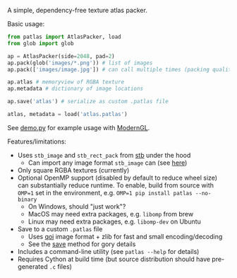 A simple, dependency-free texture atlas packer.

Basic usage:

```python
from patlas import AtlasPacker, load
from glob import glob

ap = AtlasPacker(side=2048, pad=2)
ap.pack(glob('images/*.png')) # list of images
ap.pack(['images/image.jpg']) # can call multiple times (packing quality may suffer)

ap.atlas # memoryview of RGBA texture
ap.metadata # dictionary of image locations

ap.save('atlas') # serialize as custom .patlas file

atlas, metadata = load('atlas.patlas')
```

See [demo.py](https://github.com/aforren1/patlas/blob/main/demo.py) for example usage with [ModernGL](https://github.com/moderngl/moderngl).

Features/limitations:

 - Uses `stb_image` and `stb_rect_pack` from [stb](https://github.com/nothings/stb) under the hood
   - Can import any image format `stb_image` can (see [here](https://github.com/nothings/stb/blob/5ba0baaa269b3fd681828e0e3b3ac0f1472eaf40/stb_image.h#L23))
 - Only square RGBA textures (currently)
 - Optional OpenMP support (disabled by default to reduce wheel size) can substantially reduce runtime. To enable, build from source with `OMP=1` set in the environment, e.g. `OMP=1 pip install patlas --no-binary`
   - On Windows, should "just work"?
   - MacOS may need extra packages, e.g. `libomp` from brew
   - Linux may need extra packages, e.g. `libomp-dev` on Ubuntu
 - Save to a custom `.patlas` file
   - Uses [qoi](https://qoiformat.org/) image format + zlib for fast and small encoding/decoding
   - See the [save](https://github.com/aforren1/patlas/blob/59675ab2e7e56639b827396377fee7719dae74ff/patlas.pyx#L220) method for gory details
 - Includes a command-line utility (see `patlas --help` for details)
 - Requires Cython at build time (but source distribution should have pre-generated `.c` files)
